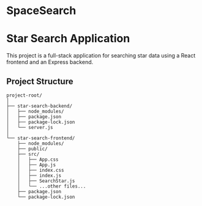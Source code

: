# SpaceSearch
# Star Search Application

This project is a full-stack application for searching star data using a React frontend and an Express backend.

## Project Structure

```plaintext
project-root/
│
├── star-search-backend/
│   ├── node_modules/
│   ├── package.json
│   ├── package-lock.json
│   └── server.js
│
└── star-search-frontend/
    ├── node_modules/
    ├── public/
    ├── src/
    │   ├── App.css
    │   ├── App.js
    │   ├── index.css
    │   ├── index.js
    │   ├── SearchStar.js
    │   └── ...other files...
    ├── package.json
    └── package-lock.json


